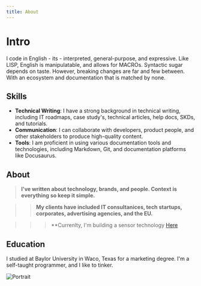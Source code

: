 ```yaml
---
title: About
---
```


# Intro

I code in English - its - interpreted, general-purpose, and expressive. Like LISP, English is manipulatable, and allows for MACROs.  Syntactic sugar depends on taste. However, breaking changes are far and few between. With an ecosystem and documentation that is matched by none.

## Skills

- **Technical Writing**: I have a strong background in technical writing, including IT roadmaps, case study's, technical articles, help docs, SKDs, and tutorials.
- **Communication**: I can collaborate with developers, product people, and other stakeholders to produce high-quality content.
- **Tools**: I am proficient in using various documentation tools and technologies, including Markdown, Git, and documentation platforms like Docusaurus.


## About

> **I've written about technology, brands, and people. Context is everything so keep it simple.**

>> **My clients have included IT consultanices, tech startups, corporates, advertising agencies, and the EU.**

>>> **Currenlty, I'm building a sensor technology [Here](https://www.damurphy.com/about)


## Education

I studied at Baylor University in Waco, Texas for a marketing degree. I'm a self-taught programmer, and I like to tinker. 

![Portrait](/img/Me2.png)